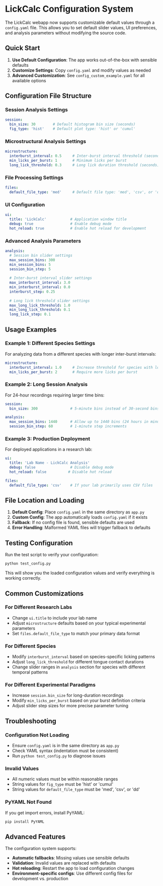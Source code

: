 # LickCalc Configuration System

The LickCalc webapp now supports customizable default values through a `config.yaml` file. This allows you to set default slider values, UI preferences, and analysis parameters without modifying the source code.

## Quick Start

1. **Use Default Configuration**: The app works out-of-the-box with sensible defaults
2. **Customize Settings**: Copy `config.yaml` and modify values as needed
3. **Advanced Customization**: See `config_custom_example.yaml` for all available options

## Configuration File Structure

### Session Analysis Settings
```yaml
session:
  bin_size: 30        # Default histogram bin size (seconds)
  fig_type: 'hist'    # Default plot type: 'hist' or 'cumul'
```

### Microstructural Analysis Settings
```yaml
microstructure:
  interburst_interval: 0.5     # Inter-burst interval threshold (seconds)
  min_licks_per_burst: 1       # Minimum licks per burst
  long_lick_threshold: 0.3     # Long lick duration threshold (seconds)
```

### File Processing Settings
```yaml
files:
  default_file_type: 'med'     # Default file type: 'med', 'csv', or 'dd'
```

### UI Configuration
```yaml
ui:
  title: 'LickCalc'           # Application window title
  debug: true                 # Enable debug mode
  hot_reload: true            # Enable hot reload for development
```

### Advanced Analysis Parameters
```yaml
analysis:
  # Session bin slider settings
  max_session_bins: 300
  min_session_bins: 5
  session_bin_step: 5
  
  # Inter-burst interval slider settings
  max_interburst_interval: 3.0
  min_interburst_interval: 0.0
  interburst_step: 0.25
  
  # Long lick threshold slider settings
  max_long_lick_threshold: 1.0
  min_long_lick_threshold: 0.1
  long_lick_step: 0.1
```

## Usage Examples

### Example 1: Different Species Settings
For analyzing data from a different species with longer inter-burst intervals:

```yaml
microstructure:
  interburst_interval: 1.0     # Increase threshold for species with longer pauses
  min_licks_per_burst: 2       # Require more licks per burst
```

### Example 2: Long Session Analysis
For 24-hour recordings requiring larger time bins:

```yaml
session:
  bin_size: 300               # 5-minute bins instead of 30-second bins

analysis:
  max_session_bins: 1440      # Allow up to 1440 bins (24 hours in minutes)
  session_bin_step: 60        # 1-minute step increments
```

### Example 3: Production Deployment
For deployed applications in a research lab:

```yaml
ui:
  title: 'Lab Name - LickCalc Analysis'
  debug: false                # Disable debug mode
  hot_reload: false          # Disable hot reload

files:
  default_file_type: 'csv'    # If your lab primarily uses CSV files
```

## File Location and Loading

1. **Default Config**: Place `config.yaml` in the same directory as `app.py`
2. **Custom Config**: The app automatically loads `config.yaml` if it exists
3. **Fallback**: If no config file is found, sensible defaults are used
4. **Error Handling**: Malformed YAML files will trigger fallback to defaults

## Testing Configuration

Run the test script to verify your configuration:

```bash
python test_config.py
```

This will show you the loaded configuration values and verify everything is working correctly.

## Common Customizations

### For Different Research Labs
- Change `ui.title` to include your lab name
- Adjust `microstructure` defaults based on your typical experimental parameters
- Set `files.default_file_type` to match your primary data format

### For Different Species
- Modify `interburst_interval` based on species-specific licking patterns
- Adjust `long_lick_threshold` for different tongue contact durations
- Change slider ranges in `analysis` section for species with different temporal patterns

### For Different Experimental Paradigms
- Increase `session.bin_size` for long-duration recordings
- Modify `min_licks_per_burst` based on your burst definition criteria
- Adjust slider step sizes for more precise parameter tuning

## Troubleshooting

### Configuration Not Loading
- Ensure `config.yaml` is in the same directory as `app.py`
- Check YAML syntax (indentation must be consistent)
- Run `python test_config.py` to diagnose issues

### Invalid Values
- All numeric values must be within reasonable ranges
- String values for `fig_type` must be 'hist' or 'cumul'
- String values for `default_file_type` must be 'med', 'csv', or 'dd'

### PyYAML Not Found
If you get import errors, install PyYAML:
```bash
pip install PyYAML
```

## Advanced Features

The configuration system supports:
- **Automatic fallbacks**: Missing values use sensible defaults
- **Validation**: Invalid values are replaced with defaults
- **Hot reloading**: Restart the app to load configuration changes
- **Environment-specific configs**: Use different config files for development vs. production